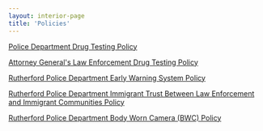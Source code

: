 ```yaml
---
layout: interior-page
title: 'Policies'
---
```

 
[Police Department Drug Testing Policy](https://storage.googleapis.com/static.rutherford-nj.com/police/VI%2C%20C20%20Drug%20testing%20with%20Attachments%203-2018.pdf)
  
[Attorney General's Law Enforcement Drug Testing Policy](https://www.nj.gov/oag/dcj/njpdresources/pdfs/Drug-Test-Policy_2020-12.pdf)

[Rutherford Police Department Early Warning System Policy](https://storage.googleapis.com/static.rutherford-nj.com/police/VVI%2C%20C5%20Early%20Warning%20System%203-2018.doc.pdf)

[Rutherford Police Department Immigrant Trust Between Law Enforcement and Immigrant Communities Policy](https://storage.googleapis.com/static.rutherford-nj.com/police/VIV%2C%20C13%20Immigrant%20Trust%20Directive.pdf)

[Rutherford Police Department Body Worn Camera (BWC) Policy](https://storage.googleapis.com/static.rutherford-nj.com/police/SOP%20vVI%2C%20c15%20Body%20Worn%20Cameras%20(BWCs)%202021.pdf)
